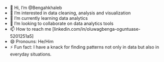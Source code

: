 - 👋 Hi, I’m @Bengahkhaleb
- 👀 I’m interested in data cleaning, analysis and visualization
- 🌱 I’m currently learning data analytics
- 💞️ I’m looking to collaborate on data analytics tools
- 📫 How to reach me [linkedin.com/in/oluwagbenga-oguntuase-5201251a5]
- 😄 Pronouns: He/Him
- ⚡ Fun fact: I have a knack for finding patterns not only in data but also in everyday situations.

<!---
Bengahkhaleb/Bengahkhaleb is a ✨ special ✨ repository because its `README.md` (this file) appears on your GitHub profile.
You can click the Preview link to take a look at your changes.
--->
